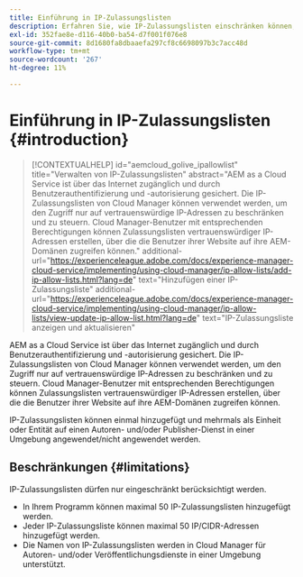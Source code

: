 ```yaml
---
title: Einführung in IP-Zulassungslisten
description: Erfahren Sie, wie IP-Zulassungslisten einschränken können, von welchen Adressen aus Benutzer auf Ihre AEM as a Cloud Service Domänen zugreifen können.
exl-id: 352fae8e-d116-40b0-ba54-d7f001f076e8
source-git-commit: 8d1680fa8dbaaefa297cf8c6698097b3c7acc48d
workflow-type: tm+mt
source-wordcount: '267'
ht-degree: 11%

---
```



# Einführung in IP-Zulassungslisten {#introduction}

>[!CONTEXTUALHELP]
>id="aemcloud_golive_ipallowlist"
>title="Verwalten von IP-Zulassungslisten"
>abstract="AEM as a Cloud Service ist über das Internet zugänglich und durch Benutzerauthentifizierung und -autorisierung gesichert. Die IP-Zulassungslisten von Cloud Manager können verwendet werden, um den Zugriff nur auf vertrauenswürdige IP-Adressen zu beschränken und zu steuern. Cloud Manager-Benutzer mit entsprechenden Berechtigungen können Zulassungslisten vertrauenswürdiger IP-Adressen erstellen, über die die Benutzer ihrer Website auf ihre AEM-Domänen zugreifen können."
>additional-url="https://experienceleague.adobe.com/docs/experience-manager-cloud-service/implementing/using-cloud-manager/ip-allow-lists/add-ip-allow-lists.html?lang=de" text="Hinzufügen einer IP-Zulassungsliste"
>additional-url="https://experienceleague.adobe.com/docs/experience-manager-cloud-service/implementing/using-cloud-manager/ip-allow-lists/view-update-ip-allow-list.html?lang=de" text="IP-Zulassungsliste anzeigen und aktualisieren"

AEM as a Cloud Service ist über das Internet zugänglich und durch Benutzerauthentifizierung und -autorisierung gesichert. Die IP-Zulassungslisten von Cloud Manager können verwendet werden, um den Zugriff nur auf vertrauenswürdige IP-Adressen zu beschränken und zu steuern. Cloud Manager-Benutzer mit entsprechenden Berechtigungen können Zulassungslisten vertrauenswürdiger IP-Adressen erstellen, über die die Benutzer ihrer Website auf ihre AEM-Domänen zugreifen können.

IP-Zulassungslisten können einmal hinzugefügt und mehrmals als Einheit oder Entität auf einen Autoren- und/oder Publisher-Dienst in einer Umgebung angewendet/nicht angewendet werden.

## Beschränkungen {#limitations}

IP-Zulassungslisten dürfen nur eingeschränkt berücksichtigt werden.

* In Ihrem Programm können maximal 50 IP-Zulassungslisten hinzugefügt werden.
* Jeder IP-Zulassungsliste können maximal 50 IP/CIDR-Adressen hinzugefügt werden.
* Die Namen von IP-Zulassungslisten werden in Cloud Manager für Autoren- und/oder Veröffentlichungsdienste in einer Umgebung unterstützt.
